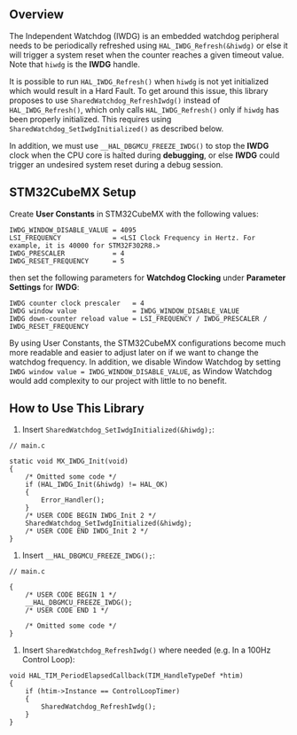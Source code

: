 ## Overview
The Independent Watchdog (IWDG) is an embedded watchdog peripheral needs to be periodically refreshed using `HAL_IWDG_Refresh(&hiwdg)` or else it will trigger a system reset when the counter reaches a given timeout value. Note that `hiwdg` is the **IWDG** handle. 

It is possible to run `HAL_IWDG_Refresh()` when `hiwdg` is not yet initialized which would result in a Hard Fault. To get around this issue, this library proposes to use `SharedWatchdog_RefreshIwdg()` instead of `HAL_IWDG_Refresh()`, which only calls `HAL_IWDG_Refresh()` only if `hiwdg` has been properly initialized. This requires using `SharedWatchdog_SetIwdgInitialized()` as described below.


In addition, we must use `__HAL_DBGMCU_FREEZE_IWDG()` to stop the **IWDG** clock when the CPU core is halted during **debugging**, or else **IWDG** could trigger an undesired system reset during a debug session.

## STM32CubeMX Setup
Create **User Constants** in STM32CubeMX with the following values:

```
IWDG_WINDOW_DISABLE_VALUE = 4095
LSI_FREQUENCY             = <LSI Clock Frequency in Hertz. For example, it is 40000 for STM32F302R8.>
IWDG_PRESCALER            = 4
IWDG_RESET_FREQUENCY      = 5
```

then set the following parameters for **Watchdog Clocking** under **Parameter Settings** for **IWDG**:
```
IWDG counter clock prescaler   = 4
IWDG window value              = IWDG_WINDOW_DISABLE_VALUE 
IWDG down-counter reload value = LSI_FREQUENCY / IWDG_PRESCALER / IWDG_RESET_FREQUENCY
```
By using User Constants, the STM32CubeMX configurations become much more readable and easier to adjust later on if we want to change the watchdog frequency. In addition, we disable Window Watchdog by setting `IWDG window value = IWDG_WINDOW_DISABLE_VALUE`, as Window Watchdog would add complexity to our project with little to no benefit.

## How to Use This Library
1. Insert `SharedWatchdog_SetIwdgInitialized(&hiwdg);`:
```
// main.c

static void MX_IWDG_Init(void)
{
    /* Omitted some code */
    if (HAL_IWDG_Init(&hiwdg) != HAL_OK)
    {
        Error_Handler();
    }
    /* USER CODE BEGIN IWDG_Init 2 */
    SharedWatchdog_SetIwdgInitialized(&hiwdg);
    /* USER CODE END IWDG_Init 2 */
}
```
1. Insert `__HAL_DBGMCU_FREEZE_IWDG();`:
```
// main.c

{
    /* USER CODE BEGIN 1 */
    __HAL_DBGMCU_FREEZE_IWDG();
    /* USER CODE END 1 */
    
    /* Omitted some code */
}
```

1. Insert `SharedWatchdog_RefreshIwdg()` where needed (e.g. In a 100Hz Control Loop):

```
void HAL_TIM_PeriodElapsedCallback(TIM_HandleTypeDef *htim)
{
    if (htim->Instance == ControlLoopTimer)
    {
        SharedWatchdog_RefreshIwdg();
    }
}
```
